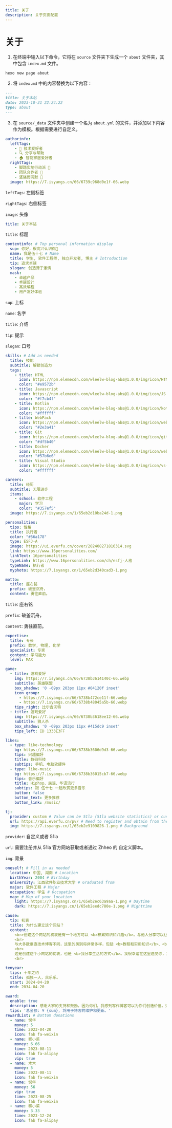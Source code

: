 ```yaml
---
title: 关于
description: 关于页面配置
---
```


# 关于

1. 在终端中输入以下命令，它将在 `source` 文件夹下生成一个 `about` 文件夹，其中包含 `index.md` 文件。

  ```shell
  hexo new page about
  ```

2. 将 `index.md` 中的内容替换为以下内容：

  ```markdown
  ---
  title: 关于本站
  date: 2023-10-31 22:24:22
  type: about
  ---
  ```

3. 在 `source/_data` 文件夹中创建一个名为 `about.yml` 的文件，并添加以下内容作为模板。根据需要进行自定义。

  ```yaml authorinfo
  authorinfo:
    leftTags:
      - 🤖️ 技术爱好者 
      - 🔍 分享与帮助
      - 🏠 智能家居爱好者
    rightTags:
      - 脚踏实地行动派 🏃
      - 团队合作者 🧱
      - 坚强而沉默 💢
    image: https://7.isyangs.cn/66/6739c968d0e1f-66.webp
  ```

  `leftTags`: 左侧标签

  `rightTags`: 右侧标签

  `image`: 头像

  ```yaml title
  title: 关于本站
  ```

  `title`: 标题

  ```yaml contentinfo
  contentinfo: # Top personal information display
    sup: 你好，很高兴认识你👋
    name: 我是伍十七 # Name
    title: 学生, 软件工程师, 独立开发者, 博主 # Introduction
    tip: 追求卓越
    slogan: 创造源于激情
    mask:
      - 卓越产品
      - 卓越设计
      - 高效编程
      - 用户友好体验
  ```

  `sup`: 上标

  `name`: 名字

  `title`: 介绍

  `tip`: 提示

  `slogan`: 口号

  ```yaml skills
  skills: # Add as needed
    title: 技能
    subtitle: 解锁创造力
    tags:
      - title: HTML
        icon: https://npm.elemecdn.com/wleelw-blog-abs@1.0.0/img/icon/HTML.png
        color: "#e9572b"
      - title: Javascript
        icon: https://npm.elemecdn.com/wleelw-blog-abs@1.0.0/img/icon/JS.png
        color: "#f7cb4f"
      - title: Kotlin
        icon: https://npm.elemecdn.com/wleelw-blog-abs@1.0.0/img/icon/kotlin-logo.svg
        color: "#ffffff"
      - title: WebPack
        icon: https://npm.elemecdn.com/wleelw-blog-abs@1.0.0/img/icon/webpack.png
        color: "#2e3a41"
      - title: Git
        icon: https://npm.elemecdn.com/wleelw-blog-abs@1.0.0/img/icon/git.png
        color: "#df5b40"
      - title: Docker
        icon: https://npm.elemecdn.com/wleelw-blog-abs@1.0.0/img/icon/webpack.png
        color: "#57b6e6"
      - title: Visual Studio
        icon: https://npm.elemecdn.com/wleelw-blog-abs@1.0.0/img/icon/vs-logo.svg
        color: "#ffffff"
  ```

  ```yaml careers
  careers:
    title: 经历
    subtitle: 无限进步
    items:
      - school: 软件工程
        major: 学习
        color: "#357ef5"
    image: https://7.isyangs.cn/1/65eb2d10ba24d-1.png
  ```

  ```yaml personalities
  personalities:
    tips: 性格
    title: 执行者
    color: "#56a178"
    type: ESFJ-A
    image: https://ui.everfu.cn/cover/202408271816314.svg
    link: https://www.16personalities.com/
    linkText: 16personalities
    typeLink: https://www.16personalities.com/ch/esfj-人格
    typeName: 执行者
    myphoto: https://7.isyangs.cn/1/65eb2d340cad3-1.png
  ```

  ```yaml motto
  motto:
    title: 座右铭
    prefix: 破釜沉舟，
    content: 勇往直前。
  ```

  `title`: 座右铭

  `prefix`: 破釜沉舟，

  `content`: 勇往直前。

  ```yaml expertise
  expertise:
    title: 专长
    prefix: 数学, 物理, 化学
    specialist: 专家
    content: 学习能力
    level: MAX
  ```

  ```yaml game
  game:
    - title: 游戏爱好
      img: https://7.isyangs.cn/66/6738b3614140c-66.webp
      subtitle: 英雄联盟
      box_shadow: '0 -69px 203px 11px #04120f inset'
      icon_group:
        - https://7.isyangs.cn/66/6738b472ce11f-66.webp
        - https://7.isyangs.cn/66/6738b48045a5b-66.webp
      tips_right: 比尔吉沃特
    - title: 游戏爱好
      img: https://7.isyangs.cn/66/6738b3618ee12-66.webp
      subtitle: 狼人杀
      box_shadow: '0 -69px 203px 11px #415dc9 inset'
      tips_left: ID 1333E3FF
  ```

  ```yaml likes
  likes:
    - type: like-technology
      bg: https://7.isyangs.cn/66/6738b3606d9d3-66.webp
      tips: 兴趣偏好
      title: 数码科技
      subtips: 手机、电脑软硬件
    - type: like-music
      bg: https://7.isyangs.cn/66/6738b36015cb7-66.webp
      tips: 音乐偏好
      title: Hiphop、民谣、华语流行
      subtips: 跟 伍十七 一起欣赏更多音乐
      button: false
      button_text: 更多推荐
      button_link: /music/
  ```

  ```yaml tj
  tj:
    provider: custom # Value can be 51la (51la website statistics) or custom
    url: https://api.everfu.cn/pv/ # Need to register and obtain from the 51la official website or set up your own Baidu statistics project and fill in the access address
    img: https://7.isyangs.cn/1/65eb2e9109826-1.png # Background
  ```

  `provider`: 自定义或者 51la

  `url`: 需要注册并从 51la 官方网站获取或者通过 Zhheo 的 自定义脚本。

  `img`: 背景

  ```yaml oneself
  oneself: # Fill in as needed
    location: 中国, 湖南 # Location
    birthYear: 2004 # Birthday
    university: 江西软件职业技术大学 # Graduated from
    major: 软件工程 # Major
    occupation: 学生 # Occupation
    map: # Map of your location
      light: https://7.isyangs.cn/1/65eb2ec63a9aa-1.png # Daytime
      dark: https://7.isyangs.cn/1/65eb2eedc780e-1.png # Nighttime
  ```

  ```yaml cause
  cause:
    tip: 初衷
    title: 为什么建立这个网站？
    content:
      <br>创建这个网站的初衷是有一个地方可以 <b>积累知识和兴趣</b>。与他人分享可以让这些成为积累和沉淀。如果我能帮助更多的人并解决他们的问题，那就太好了。
      <br>
      与大多数垂直技术博客不同，这里的类别将非常多样，包括 <b>教程和实用知识</b>、<b>生活轶事和建议</b>、<b>各种主题的思考和想法</b>。无论我研究或发现什么，我都会在这里分享。
      <br>
      这是创建这个小网站的初衷，也是 <b>我分享生活的方式</b>。我很幸运在这里遇见你，我相信我们可以一起留下一些美好的回忆。
      <br>
  ```

  ```yaml tenyear
  tenyear:
    tips: 十年之约
    title: 孤独一人，众乐乐。
    start: 2024-04-20
    end: 2034-04-20
  ```

  ```yaml award
  award:
    enable: true
    description: 感谢大家的支持和鼓励。因为你们，我感到写作博客可以为你们创造价值。这将使我在这条路上走得更远。
    tips: '总金额: ¥ {sum}, 将用于博客的维护和更新。'
  rewardList: # Bottom donations
    - name: 悦华
      money: 5
      time: 2023-04-20
      icon: fab fa-weixin
    - name: 糕小菜
      money: 6.66
      time: 2023-08-11
      icon: fab fa-alipay
      vip: true
    - name: 木木
      money: 5
      time: 2023-08-11
      icon: fab fa-weixin
    - name: 悦华
      money: 56
      vip: true
      time: 2023-08-25
      icon: fab fa-weixin
    - name: 糕小菜
      money: 3.33
      time: 2023-12-24
      icon: fab fa-alipay
  ```
